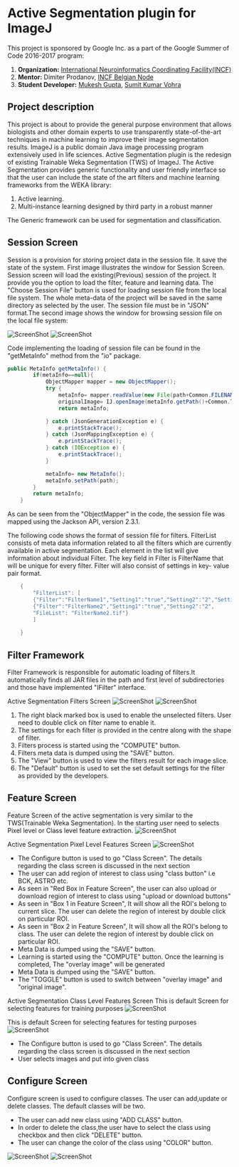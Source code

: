 # Active Segmentation plugin for ImageJ

This project is sponsored by Google Inc. as a part of the Google Summer of Code 2016-2017 program: 

1. **Organization:** [International Neuroinformatics Coordinating Facility(INCF)](http://incf.org)
2. **Mentor:** Dimiter Prodanov, [INCF Belgian Node](http://www.neuroinformatics.be)
3. **Student Developer:** [Mukesh Gupta](https://github.com/mukesh14149), [Sumit Kumar Vohra](https://github.com/sumit3203/)


## Project description
This project is about to provide the general purpose environment that allows biologists and other domain experts to use transparently state-of-the-art techniques in machine learning to improve their image segmentation results.
ImageJ is a public domain Java image processing program extensively used in life sciences. Active Segmentation plugin is the redesign of existing Trainable Weka Segmentation (TWS) of ImageJ. The Active Segmentation provides generic functionality and user friendly interface so that the user can include the state of the art filters and machine learning frameworks from the WEKA library:
  1.  Active learning.
  2.  Multi-instance learning designed by third party in a robust manner

The Generic framework can be used for segmentation and classification.

## Session Screen
Session is a provision for storing project data in the session file. It save the state of the system. First image illustrates the window for Session Screen. Session screen will load the existing(Previous) session of the project. It provide you the option to load the filter, feature and learning data. The "Choose Session File" button is used for loading session file from the local file system. The whole meta-data of the project will be saved in the same directory as selected by the user. The session file must be in "JSON" format.The second image shows the window for browsing session file on the local file system:

![ScreenShot](https://github.com/mukesh14149/GOOGLESUMMERCODE2016/blob/master/other_res/SessionScreen.png) 
![ScreenShot](https://github.com/mukesh14149/GOOGLESUMMERCODE2016/blob/master/other_res/LOADSESSION.png)

Code implementing the loading of session file can be found in the "getMetaInfo" method from the "io" package.
```java
public MetaInfo getMetaInfo() {
		if(metaInfo==null){
			ObjectMapper mapper = new ObjectMapper();
			try {
				metaInfo= mapper.readValue(new File(path+Common.FILENAME), MetaInfo.class);
				originalImage= IJ.openImage(metaInfo.getPath()+Common.TRAININGIMAGE+Common.TIFFORMAT);
				return metaInfo;

			} catch (JsonGenerationException e) {
				e.printStackTrace();
			} catch (JsonMappingException e) {
				e.printStackTrace();
			} catch (IOException e) {
				e.printStackTrace();
			}

			metaInfo= new MetaInfo();
			metaInfo.setPath(path);
		}
		return metaInfo;
	}
  ```
As can be seen from the "ObjectMapper" in the code, the session file was mapped using the Jackson API, version 2.3.1.

The following code shows the format of session file for filters. FilterList consists of meta data information related to all the filters which are currently available in active segmentation. Each element in the list will give information about individual Filter. The key field in Filter is FilterName that will be unique for every filter. Filter will also consist of settings in key- value pair format.
```java
	{
		"FilterList": [
		{"Filter":"FilterName1","Setting1":"true","Setting2":"2","Setting3":"false", "FileList": "FilterName1.tif"},
		{"Filter":"FilterName2","Setting1":"true","Setting2":"2",
		"FileList": "FilterName2.tif"}
		]
		
	}
```
## Filter Framework
Filter Framework is responsible for automatic loading of filters.It automatically finds all JAR files in the path and first level of subdirectories and those have implemented "IFilter" interface.

Active Segmentation Filters Screen
![ScreenShot](https://github.com/mukesh14149/GOOGLESUMMERCODE2016/blob/master/other_res/FilterScreen1.png) 
![ScreenShot](https://github.com/mukesh14149/GOOGLESUMMERCODE2016/blob/master/other_res/FilterScreen.png) 

1. The right black marked box is used to enable the unselected filters. User need to double click on filter name to enable it.
2. The settings for each filter is provided in the centre along with the shape of filter.
3. Filters process is started using the "COMPUTE" button.
4. Filters meta data is dumped using the "SAVE" button.
5. The "View" button is used to view the filters result for each image slice.
6. The "Default" button is used to set the set default settings for the filter as provided by the developers.

##  Feature Screen
Feature Screen of the active segmentation is very similar to the TWS(Trainable Weka Segmentation).
In the starting user need to selects Pixel level or Class level feature extraction. 
![ScreenShot](https://github.com/mukesh14149/GOOGLESUMMERCODE2016/blob/master/other_res/MainfeaturesScreen.png)

Active Segmentation Pixel Level Features Screen
![ScreenShot](https://github.com/mukesh14149/GOOGLESUMMERCODE2016/blob/master/other_res/FeatureScreen.png)
<ul>
<li>The Configure button is used to go "Class Screen". The details regarding the class screen is discussed in the next section</li>
<li>The user can add region of interest to class using "class button" i.e BCK, ASTRO etc.</li>
<li>As seen in "Red Box in Feature Screen", the user can also upload or download region of interest to class using "upload or download buttons" </li>
<li>As seen in "Box 1 in Feature Screen", It will show all the ROI's belong to current slice.
The user can delete the region of interest by double click on particular ROI.</li>
<li>As seen in "Box 2 in Feature Screen", It will show all the ROI's belong to class.
The user can delete the region of interest by double click on particular ROI.</li>
<li>Meta Data is dumped using the "SAVE" button.</li>
<li>Learning is started using the "COMPUTE" button. Once the learning is completed, The "overlay image" will be generated</li>
<li>Meta Data is dumped using the "SAVE" button.</li>
<li>The "TOGGLE" button is used to switch between "overlay image" and "original image". </li>
</ul>

Active Segmentation Class Level Features Screen
This is default Screen for selecting features for training purposes
![ScreenShot](https://github.com/mukesh14149/GOOGLESUMMERCODE2016/blob/master/other_res/training.png)


This is default Screen for selecting features for testing purposes
![ScreenShot](https://github.com/mukesh14149/GOOGLESUMMERCODE2016/blob/master/other_res/training.png)

<ul>
<li>The Configure button is used to go "Class Screen". The details regarding the class screen is discussed in the next section</li>
<li>User selects images and put into given class</li>
</ul>

## Configure Screen
Configure screen is used to configure classes. The user can add,update or delete classes. The default classes will be two.
<ul>
<li>The user can add new class using "ADD CLASS" button.</li>
<li>In order to delete the class,the user have to select the class using checkbox and then click "DELETE" button. </li>
<li>The user can change the color of the class using "COLOR" button.</li>
</ul>

![ScreenShot](https://github.com/mukesh14149/GOOGLESUMMERCODE2016/blob/master/other_res/ClassScreen.png)
![ScreenShot](https://github.com/mukesh14149/GOOGLESUMMERCODE2016/blob/master/other_res/COLOR.png)
